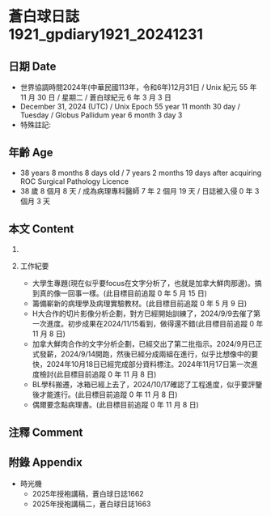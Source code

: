 [_metadata_:encoding]: - "utf-8"
[_metadata_:language]: - "zh-Hant-TW"
[_metadata_:fileformat]: - "markdown"
[_metadata_:MIME_type]: - "text/plain"
[_metadata_:markdown_version]: - "commonmark version 0.30"
[_metadata_:markdown_spec]: - "https://spec.commonmark.org/0.30/"

# 蒼白球日誌1921_gpdiary1921_20241231 #

## 日期 Date ##

* 世界協調時間2024年(中華民國113年，令和6年)12月31日 / Unix 紀元 55 年 11 月 30 日 / 星期二 / 蒼白球紀元 6 年 3 月 3 日
* December 31, 2024 (UTC) / Unix Epoch 55 year 11 month 30 day / Tuesday / Globus Pallidum year 6 month 3 day 3
* 特殊註記:

## 年齡 Age ##

* 38 years 8 months 8 days old / 7 years 2 months 19 days after acquiring ROC Surgical Pathology Licence
* 38 歲 8 個月 8 天 / 成為病理專科醫師 7 年 2 個月 19 天 / 日誌被入侵 0 年 3 個月 3 天

## 本文 Content ##

1. 

2. 工作紀要

    - 大學生專題(現在似乎要focus在文字分析了，也就是加拿大鮮肉那邊)。搞到真的像一回事一樣。(此目標目前追蹤 0 年 5 月 15 日)
    - 籌備嶄新的病理學及病理實驗教材。(此目標目前追蹤 0 年 5 月 9 日)
    - H大合作的切片影像分析企劃，對方已經開始訓練了，2024/9/9去催了第一次進度。初步成果在2024/11/15看到，做得還不錯(此目標目前追蹤 0 年 11 月 8 日)
    - 加拿大鮮肉合作的文字分析企劃，已經交出了第二批指示。2024/9月已正式發薪，2024/9/14開跑，然後已經分成兩組在進行，似乎比想像中的要快，2024年10月18日已經完成部分資料標注。2024年11月17日第一次進度檢討(此目標目前追蹤 0 年 11 月 8 日)
    - BL學科搬遷，冰箱已經上去了，2024/10/17確認了工程進度，似乎要評鑒後才能進行。(此目標目前追蹤 0 年 11 月 8 日)
    - 偶爾要念點病理書。(此目標目前追蹤 0 年 11 月 8 日)

## 注釋 Comment ##


## 附錄 Appendix ##

* 時光機
    - 2025年授袍講稿，蒼白球日誌1662
    - 2025年授袍講稿二，蒼白球日誌1663
